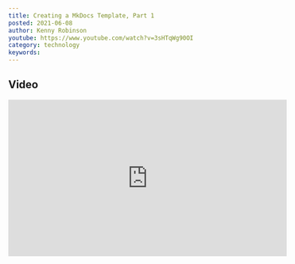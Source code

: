 ```yaml
---
title: Creating a MkDocs Template, Part 1
posted: 2021-06-08
author: Kenny Robinson
youtube: https://www.youtube.com/watch?v=3sHTqWg90OI
category: technology
keywords: 
---
```


## Video

<iframe width="560" height="315" src="https://www.youtube.com/embed/3sHTqWg90OI" title="YouTube video player" frameborder="0" allow="accelerometer; autoplay; clipboard-write; encrypted-media; gyroscope; picture-in-picture" allowfullscreen></iframe>

